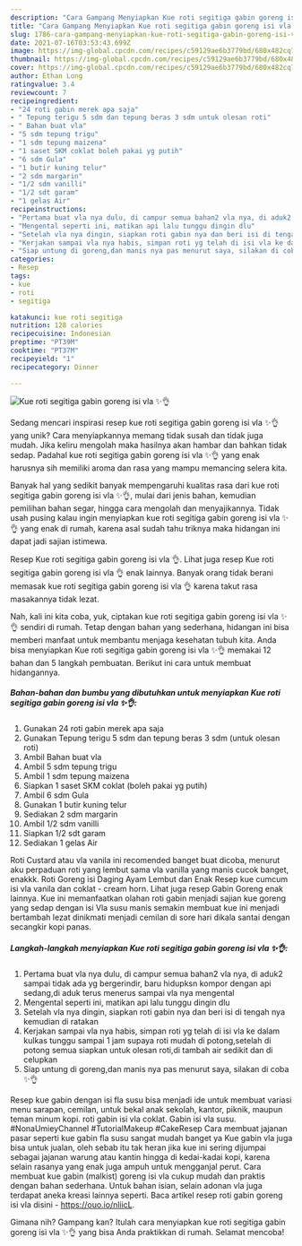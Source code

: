 ```yaml
---
description: "Cara Gampang Menyiapkan Kue roti segitiga gabin goreng isi vla ✨👌, Enak"
title: "Cara Gampang Menyiapkan Kue roti segitiga gabin goreng isi vla ✨👌, Enak"
slug: 1786-cara-gampang-menyiapkan-kue-roti-segitiga-gabin-goreng-isi-vla-enak
date: 2021-07-16T03:53:43.699Z
image: https://img-global.cpcdn.com/recipes/c59129ae6b3779bd/680x482cq70/kue-roti-segitiga-gabin-goreng-isi-vla-foto-resep-utama.jpg
thumbnail: https://img-global.cpcdn.com/recipes/c59129ae6b3779bd/680x482cq70/kue-roti-segitiga-gabin-goreng-isi-vla-foto-resep-utama.jpg
cover: https://img-global.cpcdn.com/recipes/c59129ae6b3779bd/680x482cq70/kue-roti-segitiga-gabin-goreng-isi-vla-foto-resep-utama.jpg
author: Ethan Long
ratingvalue: 3.4
reviewcount: 7
recipeingredient:
- "24 roti gabin merek apa saja"
- " Tepung terigu 5 sdm dan tepung beras 3 sdm untuk olesan roti"
- " Bahan buat vla"
- "5 sdm tepung trigu"
- "1 sdm tepung maizena"
- "1 saset SKM coklat boleh pakai yg putih"
- "6 sdm Gula"
- "1 butir kuning telur"
- "2 sdm margarin"
- "1/2 sdm vanilli"
- "1/2 sdt garam"
- "1 gelas Air"
recipeinstructions:
- "Pertama buat vla nya dulu, di campur semua bahan2 vla nya, di aduk2 sampai tidak ada yg bergerindir, baru hidupksn kompor dengan api sedang,di aduk terus menerus sampai vla nya mengental"
- "Mengental seperti ini, matikan api lalu tunggu dingin dlu"
- "Setelah vla nya dingin, siapkan roti gabin nya dan beri isi di tengah nya kemudian di ratakan"
- "Kerjakan sampai vla nya habis, simpan roti yg telah di isi vla ke dalam kulkas tunggu sampai 1 jam supaya roti mudah di potong,setelah di potong semua siapkan untuk olesan roti,di tambah air sedikit dan di celupkan"
- "Siap untung di goreng,dan manis nya pas menurut saya, silakan di coba ✨👌"
categories:
- Resep
tags:
- kue
- roti
- segitiga

katakunci: kue roti segitiga 
nutrition: 128 calories
recipecuisine: Indonesian
preptime: "PT39M"
cooktime: "PT37M"
recipeyield: "1"
recipecategory: Dinner

---
```



![Kue roti segitiga gabin goreng isi vla ✨👌](https://img-global.cpcdn.com/recipes/c59129ae6b3779bd/680x482cq70/kue-roti-segitiga-gabin-goreng-isi-vla-foto-resep-utama.jpg)

Sedang mencari inspirasi resep kue roti segitiga gabin goreng isi vla ✨👌 yang unik? Cara menyiapkannya memang tidak susah dan tidak juga mudah. Jika keliru mengolah maka hasilnya akan hambar dan bahkan tidak sedap. Padahal kue roti segitiga gabin goreng isi vla ✨👌 yang enak harusnya sih memiliki aroma dan rasa yang mampu memancing selera kita.

Banyak hal yang sedikit banyak mempengaruhi kualitas rasa dari kue roti segitiga gabin goreng isi vla ✨👌, mulai dari jenis bahan, kemudian pemilihan bahan segar, hingga cara mengolah dan menyajikannya. Tidak usah pusing kalau ingin menyiapkan kue roti segitiga gabin goreng isi vla ✨👌 yang enak di rumah, karena asal sudah tahu triknya maka hidangan ini dapat jadi sajian istimewa.

Resep Kue roti segitiga gabin goreng isi vla 👌. Lihat juga resep Kue roti segitiga gabin goreng isi vla 👌 enak lainnya. Banyak orang tidak berani memasak kue roti segitiga gabin goreng isi vla 👌 karena takut rasa masakannya tidak lezat.


Nah, kali ini kita coba, yuk, ciptakan kue roti segitiga gabin goreng isi vla ✨👌 sendiri di rumah. Tetap dengan bahan yang sederhana, hidangan ini bisa memberi manfaat untuk membantu menjaga kesehatan tubuh kita. Anda bisa menyiapkan Kue roti segitiga gabin goreng isi vla ✨👌 memakai 12 bahan dan 5 langkah pembuatan. Berikut ini cara untuk membuat hidangannya.

<!--inarticleads1-->

##### Bahan-bahan dan bumbu yang dibutuhkan untuk menyiapkan Kue roti segitiga gabin goreng isi vla ✨👌:

1. Gunakan 24 roti gabin merek apa saja
1. Gunakan  Tepung terigu 5 sdm dan tepung beras 3 sdm (untuk olesan roti)
1. Ambil  Bahan buat vla
1. Ambil 5 sdm tepung trigu
1. Ambil 1 sdm tepung maizena
1. Siapkan 1 saset SKM coklat (boleh pakai yg putih)
1. Ambil 6 sdm Gula
1. Gunakan 1 butir kuning telur
1. Sediakan 2 sdm margarin
1. Ambil 1/2 sdm vanilli
1. Siapkan 1/2 sdt garam
1. Sediakan 1 gelas Air


Roti Custard atau vla vanila ini recomended banget buat dicoba, menurut aku perpaduan roti yang lembut sama vla vanilla yang manis cucok banget, enakkk. Roti Goreng isi Daging Ayam Lembut dan Enak Resep kue cumcum isi vla vanila dan coklat - cream horn. Lihat juga resep Gabin Goreng enak lainnya. Kue ini memanfaatkan olahan roti gabin menjadi sajian kue goreng yang sedap dengan isi Vla susu manis semakin membuat kue ini menjadi bertambah lezat dinikmati menjadi cemilan di sore hari dikala santai dengan secangkir kopi panas. 

<!--inarticleads2-->

##### Langkah-langkah menyiapkan Kue roti segitiga gabin goreng isi vla ✨👌:

1. Pertama buat vla nya dulu, di campur semua bahan2 vla nya, di aduk2 sampai tidak ada yg bergerindir, baru hidupksn kompor dengan api sedang,di aduk terus menerus sampai vla nya mengental
1. Mengental seperti ini, matikan api lalu tunggu dingin dlu
1. Setelah vla nya dingin, siapkan roti gabin nya dan beri isi di tengah nya kemudian di ratakan
1. Kerjakan sampai vla nya habis, simpan roti yg telah di isi vla ke dalam kulkas tunggu sampai 1 jam supaya roti mudah di potong,setelah di potong semua siapkan untuk olesan roti,di tambah air sedikit dan di celupkan
1. Siap untung di goreng,dan manis nya pas menurut saya, silakan di coba ✨👌


Resep kue gabin dengan isi fla susu bisa menjadi ide untuk membuat variasi menu sarapan, cemilan, untuk bekal anak sekolah, kantor, piknik, maupun teman minum kopi. roti gabin isi vla coklat. Gabin isi vla susu. #NonaUmieyChannel #TutorialMakeup #CakeResep Cara membuat jajanan pasar seperti kue gabin fla susu sangat mudah banget ya Kue gabin vla juga bisa untuk jualan, oleh sebab itu tak heran jika kue ini sering dijumpai sebagai jajanan warung atau kantin hingga di kedai-kadai kopi, karena selain rasanya yang enak juga ampuh untuk mengganjal perut. Cara membuat kue gabin (malkist) goreng isi vla cukup mudah dan praktis dengan bahan sederhana. Untuk bahan isian, selain adonan vla juga terdapat aneka kreasi lainnya seperti. Baca artikel resep roti gabin goreng isi vla disini - https://ouo.io/nliicL. 

Gimana nih? Gampang kan? Itulah cara menyiapkan kue roti segitiga gabin goreng isi vla ✨👌 yang bisa Anda praktikkan di rumah. Selamat mencoba!
